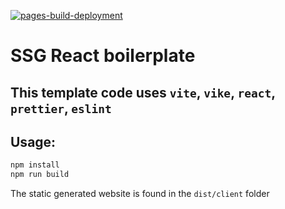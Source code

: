 [![pages-build-deployment](https://github.com/CreepyMemes/vike-react-boilerplate/actions/workflows/pages/pages-build-deployment/badge.svg)](https://github.com/CreepyMemes/vike-react-boilerplate/actions/workflows/pages/pages-build-deployment)

# SSG React boilerplate

## This template code uses `vite`, `vike`, `react`, `prettier`, `eslint`

## Usage:

```bash
npm install
npm run build
```

The static generated website is found in the `dist/client` folder
